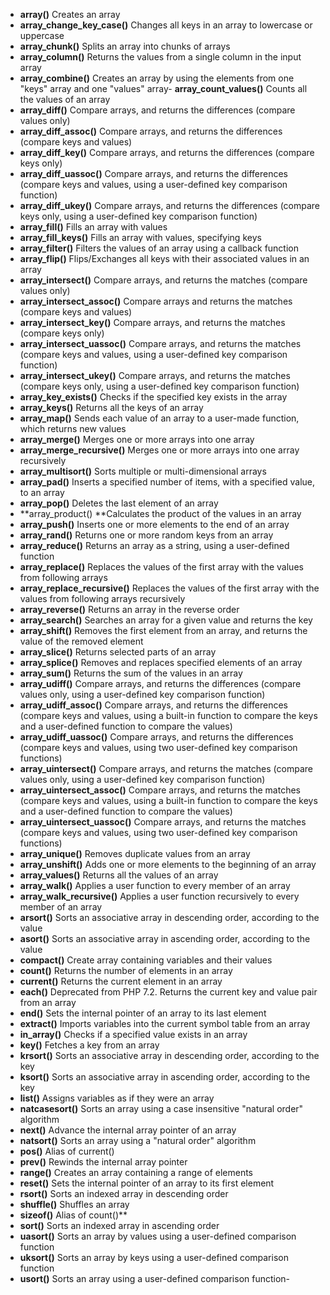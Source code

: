 - **array()**	Creates an array
- **array_change_key_case()**	Changes all keys in an array to lowercase or uppercase
- **array_chunk()**	Splits an array into chunks of arrays
- **array_column()**	Returns the values from a single column in the input array
- **array_combine()**	Creates an array by using the elements from one "keys" array and one "values" array- 
**array_count_values()**	Counts all the values of an array
- **array_diff()**	Compare arrays, and returns the differences (compare values only)
- **array_diff_assoc()**	Compare arrays, and returns the differences (compare keys and values)
- **array_diff_key()**	Compare arrays, and returns the differences (compare keys only)
- **array_diff_uassoc()**	Compare arrays, and returns the differences (compare keys and values, using a user-defined key comparison function)
- **array_diff_ukey()**	Compare arrays, and returns the differences (compare keys only, using a user-defined key comparison function)
- **array_fill()**	Fills an array with values
- **array_fill_keys()**	Fills an array with values, specifying keys
- **array_filter()**	Filters the values of an array using a callback function
- **array_flip()**	Flips/Exchanges all keys with their associated values in an array
- **array_intersect()**	Compare arrays, and returns the matches (compare values only)
- **array_intersect_assoc()**	Compare arrays and returns the matches (compare keys and values)
- **array_intersect_key()**	Compare arrays, and returns the matches (compare keys only)
- **array_intersect_uassoc()**	Compare arrays, and returns the matches (compare keys and values, using a user-defined key comparison function)
- **array_intersect_ukey()**	Compare arrays, and returns the matches (compare keys only, using a user-defined key comparison function)
- **array_key_exists()**	Checks if the specified key exists in the array
- **array_keys()**	Returns all the keys of an array
- **array_map()**	Sends each value of an array to a user-made function, which returns new values
- **array_merge()**	Merges one or more arrays into one array
- **array_merge_recursive()**	Merges one or more arrays into one array recursively
- **array_multisort()**	Sorts multiple or multi-dimensional arrays
- **array_pad()**	Inserts a specified number of items, with a specified value, to an array
- **array_pop()**	Deletes the last element of an array
- **array_product()	**Calculates the product of the values in an array
- **array_push()**	Inserts one or more elements to the end of an array
- **array_rand()**	Returns one or more random keys from an array
- **array_reduce()**	Returns an array as a string, using a user-defined function
- **array_replace()**	Replaces the values of the first array with the values from following arrays
- **array_replace_recursive()**	Replaces the values of the first array with the values from following arrays recursively
- **array_reverse()**	Returns an array in the reverse order
- **array_search()**	Searches an array for a given value and returns the key
- **array_shift()**	Removes the first element from an array, and returns the value of the removed element
- **array_slice()**	Returns selected parts of an array
- **array_splice()**	Removes and replaces specified elements of an array
- **array_sum()**	Returns the sum of the values in an array
- **array_udiff()**	Compare arrays, and returns the differences (compare values only, using a user-defined key comparison function)
- **array_udiff_assoc()**	Compare arrays, and returns the differences (compare keys and values, using a built-in function to compare the keys and a user-defined function to compare the values)
- **array_udiff_uassoc()**	Compare arrays, and returns the differences (compare keys and values, using two user-defined key comparison functions)
- **array_uintersect()**	Compare arrays, and returns the matches (compare values only, using a user-defined key comparison function)
- **array_uintersect_assoc()**	Compare arrays, and returns the matches (compare keys and values, using a built-in function to compare the keys and a user-defined function to compare the values)
- **array_uintersect_uassoc()**	Compare arrays, and returns the matches (compare keys and values, using two user-defined key comparison functions)
- **array_unique()**	Removes duplicate values from an array
- **array_unshift()**	Adds one or more elements to the beginning of an array
- **array_values()**	Returns all the values of an array
- **array_walk()**	Applies a user function to every member of an array
- **array_walk_recursive()**	Applies a user function recursively to every member of an array
- **arsort()**	Sorts an associative array in descending order, according to the value
- **asort()**	Sorts an associative array in ascending order, according to the value
- **compact()**	Create array containing variables and their values
- **count()**	Returns the number of elements in an array
- **current()**	Returns the current element in an array
- **each()**	Deprecated from PHP 7.2. Returns the current key and value pair from an array
- **end()**	Sets the internal pointer of an array to its last element
- **extract()**	Imports variables into the current symbol table from an array
- **in_array()**	Checks if a specified value exists in an array
- **key()**	Fetches a key from an array
- **krsort()**	Sorts an associative array in descending order, according to the key
- **ksort()**	Sorts an associative array in ascending order, according to the key
- **list()**	Assigns variables as if they were an array
- **natcasesort()**	Sorts an array using a case insensitive "natural order" algorithm
- **next()**	Advance the internal array pointer of an array
- **natsort()**	Sorts an array using a "natural order" algorithm
- **pos()**	Alias of current()
- **prev()**	Rewinds the internal array pointer
- **range()**	Creates an array containing a range of elements
- **reset()**	Sets the internal pointer of an array to its first element
- **rsort()**	Sorts an indexed array in descending order
- **shuffle()**	Shuffles an array
- **sizeof()**	Alias of count()**
- **sort()**	Sorts an indexed array in ascending order
- **uasort()**	Sorts an array by values using a user-defined comparison function
- **uksort()**	Sorts an array by keys using a user-defined comparison function
- **usort()**	Sorts an array using a user-defined comparison function- 